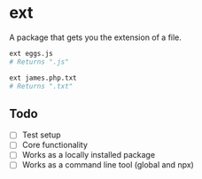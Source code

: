 # ext

A package that gets you the extension of a file.

```bash
ext eggs.js
# Returns ".js"

ext james.php.txt
# Returns ".txt"
```

## Todo

- [ ] Test setup
- [ ] Core functionality
- [ ] Works as a locally installed package
- [ ] Works as a command line tool (global and npx)
